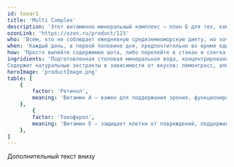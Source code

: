 ```yaml
---
id: tovar1
title: 'Multi Complex'
description: 'Этот витаминно-минеральный комплекс — план Б для тех, кому сложно питаться правильно, разнообразно и сбалансированно. Закрывает суточную потребность организма в самых важных микроэлементах.'
ozonLink: 'https://ozon.ru/product/123'
who: 'Всем, кто не соблюдает ежедневную средиземноморскую диету, но хочет быть здоровым'
when: 'Каждый день, в первой половине дня, предпочтительно во время еды или после'
how: 'Просто выпейте содержимое шота, либо перелейте в стакан и слегка разбавьте водой'
ingridients: 'Подготовленная столовая минеральная вода, концентрированный сок лимона и яблока, витаминно-минеральный комплекс (биотин, аскорбиновая кислота, никотиновая кислота, токоферол, пантотеновая кислота, цианокобаламин,  пиридоксин гидрохлорид, тиамин, ретиол, рибофлавин, кальциферол, кальций, железо, магний, цинк, медь, йод, марганец,), L-карнитин, подсластитель: сукралоза, консерванты: сорбат калия и бензоат натрия.
Содержит натуральные экстракты в зависимости от вкусов: лемонграсс, апельсин, зелёный чай, ананас, мандарин, вишня, яблоко. Минимальное содержание сока 10 %.'
heroImage: 'productImage.png'
table: [
    {
        factor: 'Ретинол',
        meaning: 'Витамин А — важен для поддержания зрения, функционирования иммунной системы, заживления кожи, роста клеток и профилактики заболеваний, включая атеросклероз и рак.'
    },
        {
        factor: 'Токоферол',
        meaning: 'Витамин Е — защищает клетки от повреждений, поддерживает здоровье кожи и сердечно-сосудистой системы, укрепляет иммунную систему и способствует улучшению зрения.'
    },
]
---
```


Дополнительный текст внизу
